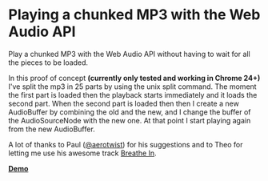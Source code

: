 Playing a chunked MP3 with the Web Audio API
=============================

Play a chunked MP3 with the Web Audio API without having to wait for all the pieces to be loaded.

In this proof of concept **(currently only tested and working in Chrome 24+)** I've split the mp3 in 25 parts by using the unix split command. The moment the first part is loaded then the playback starts immediately and it loads the second part.
When the second part is loaded then then I create a new AudioBuffer by combining the old and the new, and I change the buffer of the AudioSourceNode with the new one. At that point I start playing again from the new AudioBuffer.

A lot of thanks to Paul (<a href="http://twitter.com/aerotwist" title="Paul Lewis on Twitter" target="_blank">@aerotwist</a>) for his suggestions and to Theo for letting me use his awesome track <a href="https://soundcloud.com/theokouroumlis/breathe-in" title="Theo Kouroumlis - Breathe In" target="_blank">Breathe In</a>.

**<a href="http://72lions.github.com/PlayingChunkedMP3-WebAudioAPI/" target="_blank">Demo</a>**
